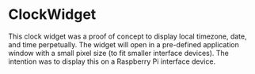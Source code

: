 # ClockWidget

This clock widget was a proof of concept to display local timezone, date, and time perpetually.
The widget will open in a pre-defined application window with a small pixel size (to fit smaller interface devices).
The intention was to display this on a Raspberry Pi interface device.
